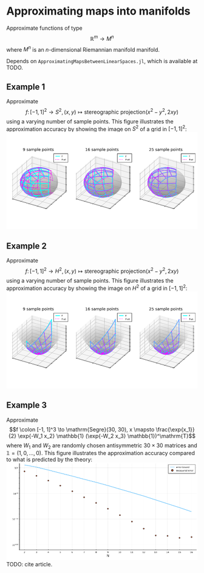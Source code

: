 # Approximating maps into manifolds

Approximate functions of type $$\mathbb{R}^m \to M^n$$ where $M^n$ is an $n$-dimensional Riemannian manifold manifold.

Depends on `ApproximatingMapsBetweenLinearSpaces.jl`, which is available at TODO.

## Example 1

Approximate
$$f \colon [-1, 1]^2 \to S^2, (x, y) \mapsto \mathrm{stereographic~projection}(x^2 - y^2, 2 x y)$$
using a varying number of sample points.
This figure illustrates the approximation accuracy by showing the image on $S^2$ of a grid in $[-1, 1]^2$:
![Plot](examples/Example1.png)


## Example 2

Approximate
$$f \colon [-1, 1]^2 \to H^2, (x, y) \mapsto \mathrm{stereographic~projection}(x^2 - y^2, 2 x y)$$
using a varying number of sample points.
This figure illustrates the approximation accuracy by showing the image on $H^2$ of a grid in $[-1, 1]^2$:
![Plot](examples/Example2.png)

## Example 3

Approximate
$$f \colon [-1, 1]^3 \to \mathrm{Segre}(30, 30), x \mapsto \frac{\exp{x_1}}{2} \exp{-W_1 x_2} \mathbb{1} (\exp{-W_2 x_3} \mathbb{1})^\mathrm{T}$$
where $W_1$ and $W_2$ are randomly chosen antisymmetric $30 \times 30$ matrices and $\mathbb{1} = (1, 0, \dots, 0)$.
This figure illustrates the approximation accuracy compared to what is predicted by the theory:
![Plot](examples/Example3.png)
TODO: cite article.
